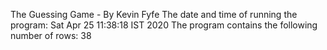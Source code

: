 The Guessing Game - By Kevin Fyfe
The date and time of running the program:
Sat Apr 25 11:38:18 IST 2020
The program contains the following number of rows:
38
